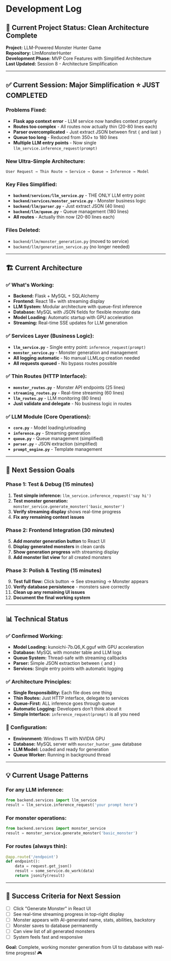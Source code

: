 # Development Log

## 🎯 **Current Project Status: Clean Architecture Complete**

**Project:** LLM-Powered Monster Hunter Game  
**Repository:** LlmMonsterHunter  
**Development Phase:** MVP Core Features with Simplified Architecture  
**Last Updated:** Session 8 - Architecture Simplification

---

## ✅ **Current Session: Major Simplification** ⭐ **JUST COMPLETED**

### **Problems Fixed:**
- **Flask app context error** - LLM service now handles context properly
- **Routes too complex** - All routes now actually thin (20-80 lines each)
- **Parser overcomplicated** - Just extract JSON between first `{` and last `}`
- **Queue too long** - Reduced from 350+ to 180 lines
- **Multiple LLM entry points** - Now single `llm_service.inference_request(prompt)`

### **New Ultra-Simple Architecture:**
```
User Request → Thin Route → Service → Queue → Inference → Model
```

### **Key Files Simplified:**
- **`backend/services/llm_service.py`** - THE ONLY LLM entry point
- **`backend/services/monster_service.py`** - Monster business logic
- **`backend/llm/parser.py`** - Just extract JSON (40 lines)
- **`backend/llm/queue.py`** - Queue management (180 lines)
- **All routes** - Actually thin now (20-80 lines each)

### **Files Deleted:**
- `backend/llm/monster_generation.py` (moved to service)
- `backend/llm/generation_service.py` (no longer needed)

---

## 🏗️ **Current Architecture**

### **✅ What's Working:**
- **Backend:** Flask + MySQL + SQLAlchemy
- **Frontend:** React 18+ with streaming display
- **LLM System:** Modular architecture with queue-first inference
- **Database:** MySQL with JSON fields for flexible monster data
- **Model Loading:** Automatic startup with GPU acceleration
- **Streaming:** Real-time SSE updates for LLM generation

### **✅ Services Layer (Business Logic):**
- **`llm_service.py`** - Single entry point: `inference_request(prompt)`
- **`monster_service.py`** - Monster generation and management
- **All logging automatic** - No manual LLMLog creation needed
- **All requests queued** - No bypass routes possible

### **✅ Thin Routes (HTTP Interface):**
- **`monster_routes.py`** - Monster API endpoints (25 lines)
- **`streaming_routes.py`** - Real-time streaming (60 lines)  
- **`llm_routes.py`** - LLM monitoring (80 lines)
- **Just validate and delegate** - No business logic in routes

### **✅ LLM Module (Core Operations):**
- **`core.py`** - Model loading/unloading
- **`inference.py`** - Streaming generation
- **`queue.py`** - Queue management (simplified)
- **`parser.py`** - JSON extraction (simplified)
- **`prompt_engine.py`** - Template management

---

## 🎯 **Next Session Goals**

### **Phase 1: Test & Debug (15 minutes)**
1. **Test simple inference:** `llm_service.inference_request('say hi')`
2. **Test monster generation:** `monster_service.generate_monster('basic_monster')`
3. **Verify streaming display** shows real-time progress
4. **Fix any remaining context issues**

### **Phase 2: Frontend Integration (30 minutes)**
5. **Add monster generation button** to React UI
6. **Display generated monsters** in clean cards
7. **Show generation progress** with streaming display
8. **Add monster list view** for all created monsters

### **Phase 3: Polish & Testing (15 minutes)**
9. **Test full flow:** Click button → See streaming → Monster appears
10. **Verify database persistence** - monsters save correctly
11. **Clean up any remaining UI issues**
12. **Document the final working system**

---

## 📊 **Technical Status**

### **✅ Confirmed Working:**
- **Model Loading:** kunoichi-7b.Q6_K.gguf with GPU acceleration
- **Database:** MySQL with monster table and LLM logs
- **Queue System:** Thread-safe with streaming callbacks
- **Parser:** Simple JSON extraction between `{` and `}`
- **Services:** Single entry points with automatic logging

### **✅ Architecture Principles:**
- **Single Responsibility:** Each file does one thing
- **Thin Routes:** Just HTTP interface, delegate to services
- **Queue-First:** ALL inference goes through queue
- **Automatic Logging:** Developers don't think about it
- **Simple Interface:** `inference_request(prompt)` is all you need

### **🔧 Configuration:**
- **Environment:** Windows 11 with NVIDIA GPU
- **Database:** MySQL server with `monster_hunter_game` database
- **LLM Model:** Loaded and ready for generation
- **Queue Worker:** Running in background thread

---

## 💡 **Current Usage Patterns**

### **For any LLM inference:**
```python
from backend.services import llm_service
result = llm_service.inference_request('your prompt here')
```

### **For monster operations:**
```python
from backend.services import monster_service
result = monster_service.generate_monster('basic_monster')
```

### **For routes (always thin):**
```python
@app.route('/endpoint')
def endpoint():
    data = request.get_json()
    result = some_service.do_work(data)
    return jsonify(result)
```

---

## 🚀 **Success Criteria for Next Session**

- [ ] Click "Generate Monster" in React UI
- [ ] See real-time streaming progress in top-right display
- [ ] Monster appears with AI-generated name, stats, abilities, backstory
- [ ] Monster saves to database permanently
- [ ] Can view list of all generated monsters
- [ ] System feels fast and responsive

**Goal:** Complete, working monster generation from UI to database with real-time progress! 🎮
